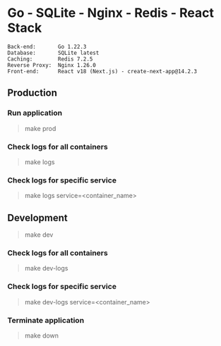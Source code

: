# Go - SQLite - Nginx - Redis - React Stack

```
Back-end:       Go 1.22.3
Database:       SQLite latest
Caching:        Redis 7.2.5
Reverse Proxy:  Nginx 1.26.0
Front-end:      React v18 (Next.js) - create-next-app@14.2.3
```


## Production
### Run application
> make prod
### Check logs for all containers
> make logs
### Check logs for specific service
> make logs service=<container_name>


## Development
> make dev
### Check logs for all containers
> make dev-logs
### Check logs for specific service
> make dev-logs service=<container_name>

### Terminate application
> make down